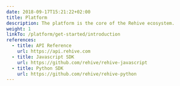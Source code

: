 ```yaml
---
date: 2018-09-17T15:21:22+02:00
title: Platform
description: The platform is the core of the Rehive ecosystem.
weight: 1
linkTo: /platform/get-started/introduction
references:
  - title: API Reference
    url: https://api.rehive.com
  - title: Javascript SDK
    url: https://github.com/rehive/rehive-javascript
  - title: Python SDK
    url: https://github.com/rehive/rehive-python
---
```

